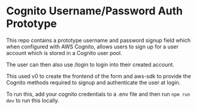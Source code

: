 # Cognito Username/Password Auth Prototype

This repo contains a prototype username and password signup field which when configured with AWS Cognito, allows users to sign up for a user account which is stored in a Cognito user pool.

The user can then also use /login to login into their created account.

This used v0 to create the frontend of the form and aws-sdk to provide the Cognito methods required to signup and authenticate the user at login.

To run this, add your cognito credentials to a .env file and then run `npm run dev` to run this locally.